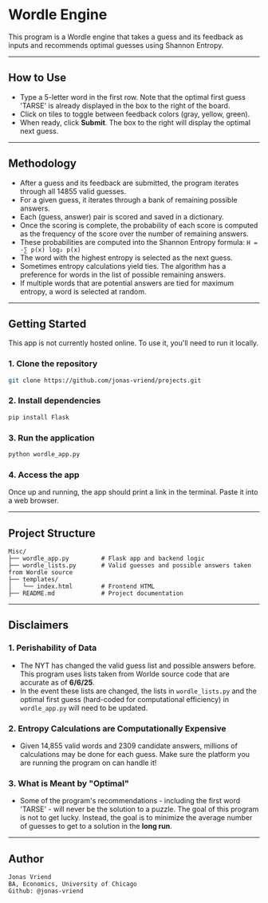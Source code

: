 # Wordle Engine

This program is a Wordle engine that takes a guess and its feedback as inputs and
recommends optimal guesses using Shannon Entropy. 

---

## How to Use
- Type a 5-letter word in the first row. Note that the optimal first guess
'TARSE' is already displayed in the box to the right of the board.
- Click on tiles to toggle between feedback colors (gray, yellow, green).
- When ready, click **Submit**. The box to the right will display the optimal next guess.

---

## Methodology
- After a guess and its feedback are submitted, the program iterates through all
14855 valid guesses. 
- For a given guess, it iterates through a bank of remaining possible answers.
- Each (guess, answer) pair is scored and saved in a dictionary.
- Once the scoring is complete, the probability of each score is computed as
the frequency of the score over the number of remaining answers.
- These probabilities are computed into the Shannon Entropy formula:
 `H = -∑ p(x) log₂ p(x)`
- The word with the highest entropy is selected as the next guess.
- Sometimes entropy calculations yield ties. The algorithm has a preference for
words in the list of possible remaining answers. 
- If multiple words that are potential answers are tied for maximum entropy, a
word is selected at random.

---

## Getting Started

This app is not currently hosted online. To use it, you'll need to run it
locally.

### 1. Clone the repository
```bash
git clone https://github.com/jonas-vriend/projects.git
```
### 2. Install dependencies
```bash
pip install Flask
```
### 3. Run the application
```bash
python wordle_app.py
```
### 4. Access the app
Once up and running, the app should print a link in the terminal. Paste it into
a web browser. 

---

## Project Structure
```t
Misc/
├── wordle_app.py         # Flask app and backend logic
├── wordle_lists.py       # Valid guesses and possible answers taken from Wordle source
├── templates/
│   └── index.html        # Frontend HTML
├── README.md             # Project documentation
```
---

## Disclaimers

### 1. Perishability of Data
- The NYT has changed the valid guess list and possible answers before. This
program uses lists taken from Worlde source code that are accurate as of **6/6/25**.
- In the event these lists are changed, the lists in `wordle_lists.py`
and the optimal first guess (hard-coded for computational efficiency) in `wordle_app.py`
will need to be updated.

### 2. Entropy Calculations are Computationally Expensive
- Given 14,855 valid words and 2309 candidate answers, millions of calculations may be done for each guess. Make sure the platform you are running the program on can handle it!

### 3. What is Meant by "Optimal"
- Some of the program's recommendations - including the first word 'TARSE' - will
never be the solution to a puzzle. The goal of this program is not to get lucky. Instead, the goal is to minimize the average number of guesses to get to a solution in the **long run**.
---

## Author
```t
Jonas Vriend
BA, Economics, University of Chicago
Github: @jonas-vriend
```